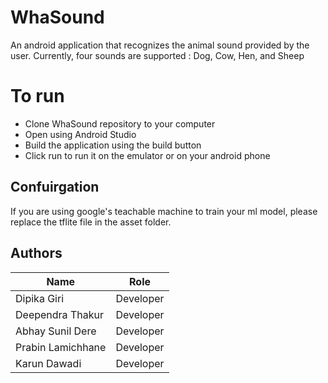 # WhaSound
 An android application that recognizes the animal sound provided by the user. 
 Currently, four sounds are supported : Dog, Cow, Hen, and Sheep
 
# To run 
* Clone WhaSound repository to your computer 
* Open using Android Studio 
* Build the application using the build button 
* Click run to run it on the emulator or on your android phone 

## Confuirgation 
If you are using google's teachable machine to train your ml model, please replace the tflite file in the asset folder. 

## Authors 

| Name              	| Role      	|
|-------------------	|-----------	|
| Dipika Giri       	| Developer 	|
| Deependra Thakur  	| Developer 	|
| Abhay Sunil Dere  	| Developer 	|
| Prabin Lamichhane 	| Developer 	|
| Karun Dawadi      	| Developer 	|
